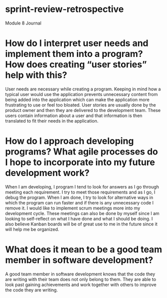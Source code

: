 # sprint-review-retrospective
Module 8 Journal

# How do I interpret user needs and implement them into a program? How does creating “user stories” help with this?
User needs are necessary while creating a program. Keeping in mind how a typical user would use the application prevents unnecessary content from being added into the application which can make the application more frustrating to use or feel too bloated. User stories are usually done by the product owner and then they are delivered to the development team. These users contain information about a user and that information is then translated to fit their needs in the application. 

# How do I approach developing programs? What agile processes do I hope to incorporate into my future development work?
When I am developing, I program I tend to look for answers as I go through meeting each requirement. I try to meet those requirements and as I go, I debug the program. When I am done, I try to look for alternative ways in which the program can run faster and if there is any unnecessary code I remove it. I would like to implement scrum meetings more into my development cycle. These meetings can also be done by myself since I am looking to self-reflect on what I have done and what I should be doing. I also believe Kanban boards will be of great use to me in the future since it will help me be organized.

# What does it mean to be a good team member in software development?
A good team member in software development knows that the code they are writing with their team does not only belong to them. They are able to look past gaining achievements and work together with others to improve the code they are writing. 


